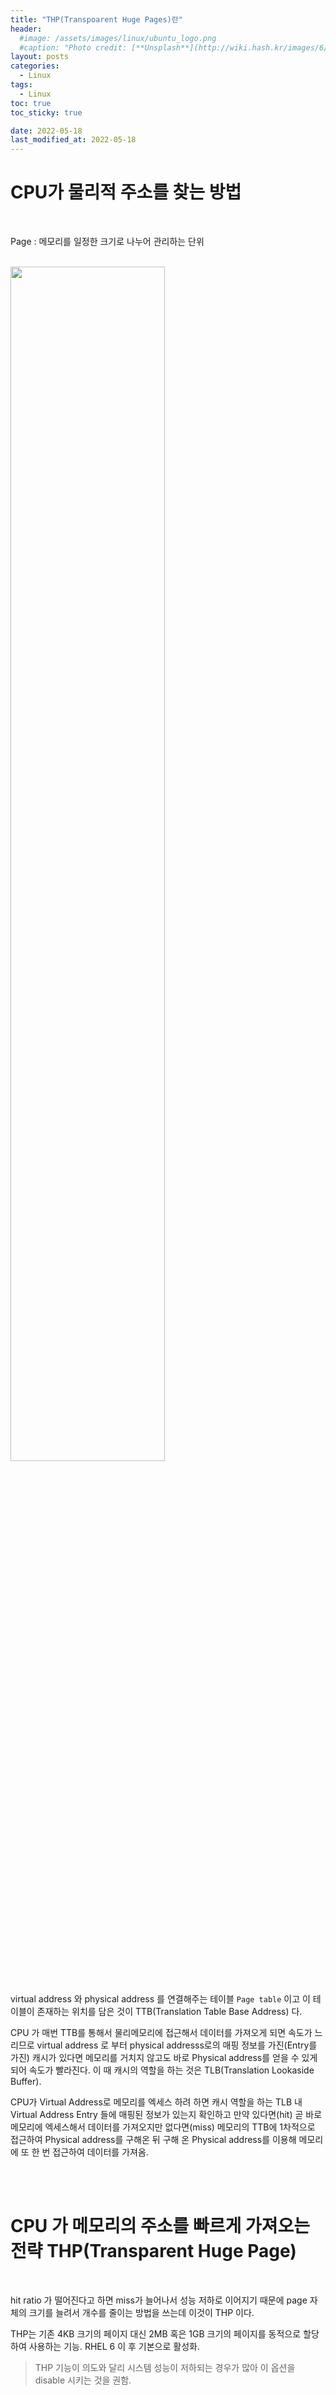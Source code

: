 ```yaml
---
title: "THP(Transpoarent Huge Pages)란"
header:
  #image: /assets/images/linux/ubuntu_logo.png
  #caption: "Photo credit: [**Unsplash**](http://wiki.hash.kr/images/6/6e/%EC%9A%B0%EB%B6%84%ED%88%AC_%EB%A1%9C%EA%B3%A0.png)"
layout: posts
categories:
  - Linux
tags:
  - Linux
toc: true
toc_sticky: true

date: 2022-05-18
last_modified_at: 2022-05-18
---
```


# CPU가 물리적 주소를 찾는 방법

<br>

Page : 메모리를 일정한 크기로 나누어 관리하는 단위

<br>

<div align='cetner'>
<img src='https://user-images.githubusercontent.com/45858414/169050323-16f83d27-2b4d-4d11-95e8-dacf2a7a7629.png' weight='70%' height='70%' />
</div>
<br>

virtual address 와 physical address 를 연결해주는 테이블 `Page table` 이고 이 테이블이 존재하는 위치를 담은 것이 TTB(Translation Table Base Address) 다.

CPU 가 매번 TTB를 통해서 물리메모리에 접근해서 데이터를 가져오게 되면 속도가 느리므로 virtual address 로 부터 physical addresss로의 매핑 정보를 가진(Entry를 가진) 캐시가 있다면 메모리를 거치지 않고도 바로 Physical address를 얻을 수 있게 되어 속도가 빨라진다. 이 때 캐시의 역할을 하는 것은 TLB(Translation Lookaside Buffer).

CPU가 Virtual Address로 메모리를 엑세스 하려 하면 캐시 역할을 하는 TLB 내 Virtual Address Entry 들에 매핑된 정보가 있는지 확인하고 만약 있다면(hit) 곧 바로 메모리에 엑세스해서 데이터를 가져오지만 없다면(miss) 메모리의 TTB에 1차적으로 접근하여 Physical address를 구해온 뒤 구해 온 Physical address를 이용해 메모리에 또 한 번 접근하여 데이터를 가져옴.

<br><br>

# CPU 가 메모리의 주소를 빠르게 가져오는 전략 THP(Transparent Huge Page)

<br>

hit ratio 가 떨어진다고 하면 miss가 늘어나서 성능 저하로 이어지기 때문에 page 자체의 크기를 늘려서 개수를 줄이는 방법을 쓰는데 이것이 THP 이다.

THP는 기존 4KB 크기의 페이지 대신 2MB 혹은 1GB 크기의 페이지를 동적으로 할당하여 사용하는 기능. RHEL 6 이 후 기본으로 활성화.

> THP 기능이 의도와 달리 시스템 성능이 저하되는 경우가 많아 이 옵션을 disable 시키는 것을 권함.
